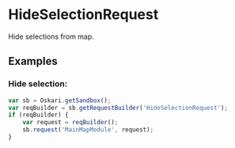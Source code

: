 # HideSelectionRequest

Hide selections from map.

## Examples

### Hide selection:
```javascript
var sb = Oskari.getSandbox();
var reqBuilder = sb.getRequestBuilder('HideSelectionRequest');
if (reqBuilder) {
    var request = reqBuilder();
    sb.request('MainMapModule', request);
}
```